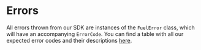 # Errors

All errors thrown from our SDK are instances of the `FuelError` class, which will have an accompanying `ErrorCode`. You can find a table with all our expected error codes and their descriptions [here](./error-codes.md).